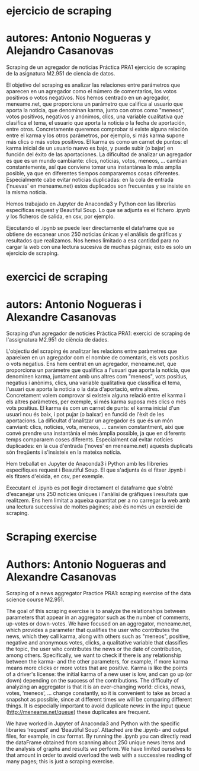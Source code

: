 # ejercicio de scraping 
# autores: Antonio Nogueras y Alejandro Casanovas
Scraping de un agregador de noticias
Práctica PRA1 ejercicio de scraping de la asignatura M2.951 de ciencia de datos.

El objetivo del scraping es analizar las relaciones entre parámetros que aparecen en un agregador como el número de comentarios, los votos positivos o votos negativos.
Nos hemos centrado en un agregador, meneame.net, que proporciona un parámetro que califica al usuario que aporta la noticia, que denominan karma, junto con otros como "meneos", votos positivos, negativos y anónimos, clics, una variable cualitativa que clasifica el tema, el usuario que aporta la noticia o la fecha de aportación, entre otros.
Concretamente queremos comprobar si existe alguna relación entre el karma y los otros parámetros, por ejemplo, si más karma supone más clics o más votos positivos.
El karma es como un carnet de puntos: el karma inicial de un usuario nuevo es bajo, y puede subir (o bajar) en función del éxito de las aportaciones.
La dificultad de analizar un agregador es que es un mundo cambiante: clics, noticias, votos, meneos, ... cambian constantemente, así que conviene tomar una instantánea lo más amplia posible, ya que en diferentes tiempos compararemos cosas diferentes. Especialmente cabe evitar noticias duplicadas: en la cola de entrada ('nuevas' en meneame.net) estos duplicados son frecuentes y se insiste en la misma noticia.

Hemos trabajado en Jupyter de Anaconda3 y Python con las librerías específicas request y Beautiful Soup.
Lo que se adjunta es el fichero .ipynb y los ficheros de salida, en csv, por ejemplo.

Ejecutando el .ipynb se puede leer directamente el dataframe que se obtiene de escanear unos 250 noticias únicas y el análisis de gráficas y resultados que realizamos.
Nos hemos limitado a esa cantidad para no cargar la web con una lectura sucesiva de muchas páginas; esto es solo un ejercicio de scraping.

# exercici de scraping 
# autors: Antonio Nogueras i Alexandre Casanovas
Scraping d'un agregador de notícies
Pràctica PRA1: exercici de scraping de l'assignatura M2.951 de ciència de dades.

L'objectiu del scraping és analitzar les relacions entre paràmetres que apareixen en un agregador com el nombre de comentaris, els vots positius o vots negatius.
Ens hem centrat en un agregador, meneame.net, que proporciona un paràmetre que qualifica a l'usuari que aporta la notícia, que denominen karma, juntament amb uns altres com "meneos", vots positius, negatius i anònims, clics, una variable qualitativa que classifica el tema, l'usuari que aporta la notícia o la data d'aportació, entre altres.
Concretament volem comprovar si existeix alguna relació entre el karma i els altres paràmetres, per exemple, si més karma suposa més clics o més vots positius.
El karma és com un carnet de punts: el karma inicial d'un usuari nou és baix, i pot pujar (o baixar) en funció de l'èxit de les aportacions.
La dificultat d'analitzar un agregador és que és un món canviant: clics, notícies, vots, meneos, ... canvien constantment, així que convé prendre una instantània el més àmplia possible, ja que en diferents temps compararem coses diferents. Especialment cal evitar notícies duplicades: en la cua d'entrada ('noves' en meneame.net) aquests duplicats són freqüents i s'insisteix en la mateixa notícia.

Hem treballat en Jupyter de Anaconda3 i Python amb les llibreries específiques request i Beautiful Soup.
El que s'adjunta és el fitxer .ipynb i els fitxers d'eixida, en csv, per exemple.

Executant el .ipynb es pot llegir directament el dataframe que s'obté d'escanejar uns 250 notícies úniques i l'anàlisi de gràfiques i resultats que realitzem.
Ens hem limitat a aqueixa quantitat per a no carregar la web amb una lectura successiva de moltes pàgines; això és només un exercici de scraping.

# Scraping exercise 
# Authors: Antonio Nogueras and Alexandre Casanovas
Scraping of a news aggregator
Practice PRA1: scraping exercise of the data science course M2.951.

The goal of this scraping exercise is to analyze the relationships between parameters that appear in an aggregator such as the number of comments, up-votes or down-votes.
We have focused on an aggregator, meneame.net, which provides a parameter that qualifies the user who contributes the news, which they call karma, along with others such as "meneos", positive, negative and anonymous votes, clicks, a qualitative variable that classifies the topic, the user who contributes the news or the date of contribution, among others.
Specifically, we want to check if there is any relationship between the karma- and the other parameters, for example, if more karma means more clicks or more votes that are positive.
Karma is like the points of a driver's license: the initial karma of a new user is low, and can go up (or down) depending on the success of the contributions.
The difficulty of analyzing an aggregator is that it is an ever-changing world: clicks, news, votes, ‘meneos’, ... change constantly, so it is convenient to take as broad a snapshot as possible, since at different times we will be comparing different things. It is especially important to avoid duplicate news: in the input queue (http://meneame.net/queue) these duplicates are frequent.

We have worked in Jupyter of Anaconda3 and Python with the specific libraries ‘request’ and ‘Beautiful Soup’.
Attached are the .ipynb- and output files, for example, in csv format.
By running the .ipynb you can directly read the dataFrame obtained from scanning about 250 unique news items and the analysis of graphs and results we perform.
We have limited ourselves to that amount in order to avoid overload the web with a successive reading of many pages; this is just a scraping exercise.


